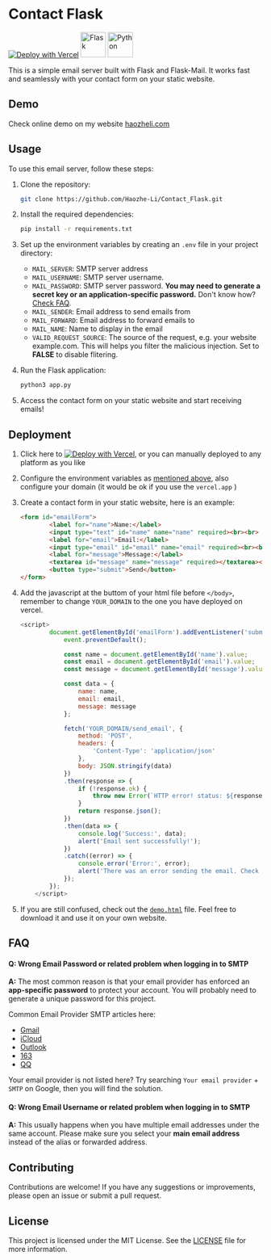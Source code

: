 # Contact Flask

[![Deploy with Vercel](https://vercel.com/button)](https://vercel.com/new/clone?repository-url=https%3A%2F%2Fgithub.com%2FHaozhe-Li%2FContact_Flask&env=MAIL_SERVER,MAIL_PASSWORD,MAIL_USERNAME,MAIL_SENDER,MAIL_FORWARD,MAIL_NAME,VALID_REQUEST_SOURCE&envDescription=Env%20needed%20for%20Contact%20Flask)   [<img width="50" src="https://user-images.githubusercontent.com/25181517/183423775-2276e25d-d43d-4e58-890b-edbc88e915f7.png" alt="Flask" title="Flask"/>](https://flask.palletsprojects.com/en/3.0.x/)   [<img width="50" src="https://user-images.githubusercontent.com/25181517/183423507-c056a6f9-1ba8-4312-a350-19bcbc5a8697.png" alt="Python" title="Python"/>](https://www.python.org)

This is a simple email server built with Flask and Flask-Mail. It works fast and seamlessly with your contact form on your static website.

## Demo

Check online demo on my website [haozheli.com](https://www.haozheli.com/#contact)

## Usage

To use this email server, follow these steps:

1. Clone the repository:

    ```bash
    git clone https://github.com/Haozhe-Li/Contact_Flask.git
    ```

2. Install the required dependencies:

    ```bash
    pip install -r requirements.txt
    ```

3. Set up the environment variables by creating an ``.env`` file in your project directory:

    - `MAIL_SERVER`: SMTP server address
    - `MAIL_USERNAME`: SMTP server username.
    - `MAIL_PASSWORD`: SMTP server password. **You may need to generate a secret key or an application-specific password.** Don't know how? [Check FAQ](#FAQ).
    - `MAIL_SENDER`: Email address to send emails from
    - `MAIL_FORWARD`: Email address to forward emails to
    - `MAIL_NAME`: Name to display in the email
    - `VALID_REQUEST_SOURCE`: The source of the request, e.g. your website example.com. This will helps you filter the malicious injection. Set to **FALSE** to disable flitering.

4. Run the Flask application:

    ```bash
    python3 app.py
    ```

5. Access the contact form on your static website and start receiving emails!

## Deployment

1. Click here to [![Deploy with Vercel](https://vercel.com/button)](https://vercel.com/new/clone?repository-url=https%3A%2F%2Fgithub.com%2FHaozhe-Li%2FContact_Flask&env=MAIL_SERVER,MAIL_PASSWORD,MAIL_USERNAME,MAIL_SENDER,MAIL_FORWARD,MAIL_NAME,VALID_REQUEST_SOURCE&envDescription=Env%20needed%20for%20Contact%20Flask), or you can manually deployed to any platform as you like

2. Configure the environment variables as [mentioned above](#Usage), also configure your domain (it would be ok if you use the ``vercel.app`` )

3. Create a contact form in your static website, here is an example:

   ````html
   <form id="emailForm">
           <label for="name">Name:</label>
           <input type="text" id="name" name="name" required><br><br>
           <label for="email">Email:</label>
           <input type="email" id="email" name="email" required><br><br>
           <label for="message">Message:</label>
           <textarea id="message" name="message" required></textarea><br><br>
           <button type="submit">Send</button>
   </form>
   ````

4. Add the javascript at the buttom of your html file before ``</body>``, remember to change ``YOUR_DOMAIN`` to the one you have deployed on vercel.

   ````js
   <script>
           document.getElementById('emailForm').addEventListener('submit', function(event) {
               event.preventDefault();
   
               const name = document.getElementById('name').value;
               const email = document.getElementById('email').value;
               const message = document.getElementById('message').value;
   
               const data = {
                   name: name,
                   email: email,
                   message: message
               };
   
               fetch('YOUR_DOMAIN/send_email', {
                   method: 'POST',
                   headers: {
                       'Content-Type': 'application/json'
                   },
                   body: JSON.stringify(data)
               })
               .then(response => {
                   if (!response.ok) {
                       throw new Error(`HTTP error! status: ${response.status}`);
                   }
                   return response.json();
               })
               .then(data => {
                   console.log('Success:', data);
                   alert('Email sent successfully!');
               })
               .catch((error) => {
                   console.error('Error:', error);
                   alert('There was an error sending the email. Check the console for more details.');
               });
           });
       </script>
   ````

5. If you are still confused, check out the [``demo.html``](demo.html) file. Feel free to download it and use it on your own website. 

## FAQ

#### Q: Wrong Email Password or related problem when logging in to SMTP

**A:** The most common reason is that your email provider has enforced an **app-specific password** to protect your account. You will probably need to generate a unique password for this project. 

Common Email Provider SMTP articles here:

- [Gmail](https://www.gmass.co/blog/gmail-smtp/)
- [iCloud](https://support.apple.com/en-us/102525)
- [Outlook](https://support.microsoft.com/en-us/office/pop-imap-and-smtp-settings-for-outlook-com-d088b986-291d-42b8-9564-9c414e2aa040)
- [163](https://help.mail.163.com/faqDetail.do?code=d7a5dc8471cd0c0e8b4b8f4f8e49998b374173cfe9171305fa1ce630d7f67ac2a5feb28b66796d3b)
- [QQ](https://service.mail.qq.com/detail/0/310)

Your email provider is not listed here? Try searching ``Your email provider`` + ``SMTP`` on Google, then you will find the solution.

#### Q: Wrong Email Username or related problem when logging in to SMTP

**A:**  This usually happens when you have multiple email addresses under the same account. Please make sure you select your **main email address** instead of the alias or forwarded address.

## Contributing

Contributions are welcome! If you have any suggestions or improvements, please open an issue or submit a pull request.

## License

This project is licensed under the MIT License. See the [LICENSE](LICENSE) file for more information.

